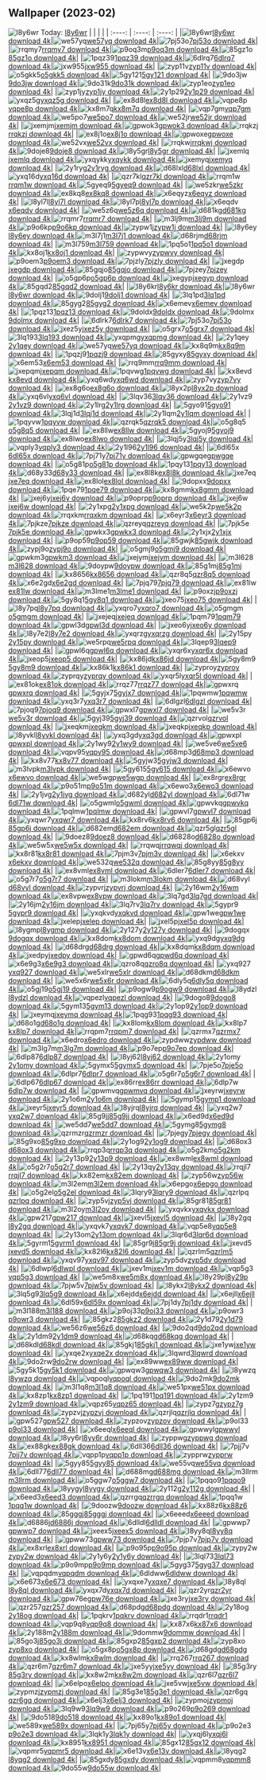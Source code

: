 ## Wallpaper (2023-02)
![l8y6wr](https://w.wallhaven.cc/full/l8/wallhaven-l8y6wr.jpg) Today: [l8y6wr](https://th.wallhaven.cc/small/l8/l8y6wr.jpg)
|      |      |      |
| :----: | :----: | :----: |
|![l8y6wr](https://th.wallhaven.cc/small/l8/l8y6wr.jpg)[l8y6wr download 4k](https://wallhaven.cc/w/l8y6wr)|![we57yq](https://th.wallhaven.cc/small/we/we57yq.jpg)[we57yq download 4k](https://wallhaven.cc/w/we57yq)|![7pj53o](https://th.wallhaven.cc/small/7p/7pj53o.jpg)[7pj53o download 4k](https://wallhaven.cc/w/7pj53o)|
|![rrqmy7](https://th.wallhaven.cc/small/rr/rrqmy7.jpg)[rrqmy7 download 4k](https://wallhaven.cc/w/rrqmy7)|![p9oq3m](https://th.wallhaven.cc/small/p9/p9oq3m.jpg)[p9oq3m download 4k](https://wallhaven.cc/w/p9oq3m)|![85gz1o](https://th.wallhaven.cc/small/85/85gz1o.jpg)[85gz1o download 4k](https://wallhaven.cc/w/85gz1o)|
|![1pqz39](https://th.wallhaven.cc/small/1p/1pqz39.jpg)[1pqz39 download 4k](https://wallhaven.cc/w/1pqz39)|![6dlrq7](https://th.wallhaven.cc/small/6d/6dlrq7.jpg)[6dlrq7 download 4k](https://wallhaven.cc/w/6dlrq7)|![jxw955](https://th.wallhaven.cc/small/jx/jxw955.jpg)[jxw955 download 4k](https://wallhaven.cc/w/jxw955)|
|![zyp11v](https://th.wallhaven.cc/small/zy/zyp11v.jpg)[zyp11v download 4k](https://wallhaven.cc/w/zyp11v)|![o5gkk5](https://th.wallhaven.cc/small/o5/o5gkk5.jpg)[o5gkk5 download 4k](https://wallhaven.cc/w/o5gkk5)|![5gy121](https://th.wallhaven.cc/small/5g/5gy121.jpg)[5gy121 download 4k](https://wallhaven.cc/w/5gy121)|
|![9do3jw](https://th.wallhaven.cc/small/9d/9do3jw.jpg)[9do3jw download 4k](https://wallhaven.cc/w/9do3jw)|![9do31k](https://th.wallhaven.cc/small/9d/9do31k.jpg)[9do31k download 4k](https://wallhaven.cc/w/9do31k)|![zyp1eo](https://th.wallhaven.cc/small/zy/zyp1eo.jpg)[zyp1eo download 4k](https://wallhaven.cc/w/zyp1eo)|
|![zyp1jy](https://th.wallhaven.cc/small/zy/zyp1jy.jpg)[zyp1jy download 4k](https://wallhaven.cc/w/zyp1jy)|![2y1p29](https://th.wallhaven.cc/small/2y/2y1p29.jpg)[2y1p29 download 4k](https://wallhaven.cc/w/2y1p29)|![yxqz5g](https://th.wallhaven.cc/small/yx/yxqz5g.jpg)[yxqz5g download 4k](https://wallhaven.cc/w/yxqz5g)|
|![ex8d8l](https://th.wallhaven.cc/small/ex/ex8d8l.jpg)[ex8d8l download 4k](https://wallhaven.cc/w/ex8d8l)|![vqpe8p](https://th.wallhaven.cc/small/vq/vqpe8p.jpg)[vqpe8p download 4k](https://wallhaven.cc/w/vqpe8p)|![kx8m7q](https://th.wallhaven.cc/small/kx/kx8m7q.jpg)[kx8m7q download 4k](https://wallhaven.cc/w/kx8m7q)|
|![vqp7gm](https://th.wallhaven.cc/small/vq/vqp7gm.jpg)[vqp7gm download 4k](https://wallhaven.cc/w/vqp7gm)|![we5po7](https://th.wallhaven.cc/small/we/we5po7.jpg)[we5po7 download 4k](https://wallhaven.cc/w/we5po7)|![we52jr](https://th.wallhaven.cc/small/we/we52jr.jpg)[we52jr download 4k](https://wallhaven.cc/w/we52jr)|
|![jxemjm](https://th.wallhaven.cc/small/jx/jxemjm.jpg)[jxemjm download 4k](https://wallhaven.cc/w/jxemjm)|![gpwok3](https://th.wallhaven.cc/small/gp/gpwok3.jpg)[gpwok3 download 4k](https://wallhaven.cc/w/gpwok3)|![rrqkzj](https://th.wallhaven.cc/small/rr/rrqkzj.jpg)[rrqkzj download 4k](https://wallhaven.cc/w/rrqkzj)|
|![ex8j1o](https://th.wallhaven.cc/small/ex/ex8j1o.jpg)[ex8j1o download 4k](https://wallhaven.cc/w/ex8j1o)|![gpwoxe](https://th.wallhaven.cc/small/gp/gpwoxe.jpg)[gpwoxe download 4k](https://wallhaven.cc/w/gpwoxe)|![we52vx](https://th.wallhaven.cc/small/we/we52vx.jpg)[we52vx download 4k](https://wallhaven.cc/w/we52vx)|
|![rrqkwj](https://th.wallhaven.cc/small/rr/rrqkwj.jpg)[rrqkwj download 4k](https://wallhaven.cc/w/rrqkwj)|![9doje8](https://th.wallhaven.cc/small/9d/9doje8.jpg)[9doje8 download 4k](https://wallhaven.cc/w/9doje8)|![l8y5gr](https://th.wallhaven.cc/small/l8/l8y5gr.jpg)[l8y5gr download 4k](https://wallhaven.cc/w/l8y5gr)|
|![jxemlq](https://th.wallhaven.cc/small/jx/jxemlq.jpg)[jxemlq download 4k](https://wallhaven.cc/w/jxemlq)|![yxqykk](https://th.wallhaven.cc/small/yx/yxqykk.jpg)[yxqykk download 4k](https://wallhaven.cc/w/yxqykk)|![jxemyq](https://th.wallhaven.cc/small/jx/jxemyq.jpg)[jxemyq download 4k](https://wallhaven.cc/w/jxemyq)|
|![2y1ryg](https://th.wallhaven.cc/small/2y/2y1ryg.jpg)[2y1ryg download 4k](https://wallhaven.cc/w/2y1ryg)|![d68lxl](https://th.wallhaven.cc/small/d6/d68lxl.jpg)[d68lxl download 4k](https://wallhaven.cc/w/d68lxl)|![yxq16d](https://th.wallhaven.cc/small/yx/yxq16d.jpg)[yxq16d download 4k](https://wallhaven.cc/w/yxq16d)|
|![qzr7kl](https://th.wallhaven.cc/small/qz/qzr7kl.jpg)[qzr7kl download 4k](https://wallhaven.cc/w/qzr7kl)|![rrqm1w](https://th.wallhaven.cc/small/rr/rrqm1w.jpg)[rrqm1w download 4k](https://wallhaven.cc/w/rrqm1w)|![5gyeq9](https://th.wallhaven.cc/small/5g/5gyeq9.jpg)[5gyeq9 download 4k](https://wallhaven.cc/w/5gyeq9)|
|![we5zkr](https://th.wallhaven.cc/small/we/we5zkr.jpg)[we5zkr download 4k](https://wallhaven.cc/w/we5zkr)|![ex8kq8](https://th.wallhaven.cc/small/ex/ex8kq8.jpg)[ex8kq8 download 4k](https://wallhaven.cc/w/ex8kq8)|![x6eqyz](https://th.wallhaven.cc/small/x6/x6eqyz.jpg)[x6eqyz download 4k](https://wallhaven.cc/w/x6eqyz)|
|![l8yl7l](https://th.wallhaven.cc/small/l8/l8yl7l.jpg)[l8yl7l download 4k](https://wallhaven.cc/w/l8yl7l)|![l8yl7p](https://th.wallhaven.cc/small/l8/l8yl7p.jpg)[l8yl7p download 4k](https://wallhaven.cc/w/l8yl7p)|![x6eqdv](https://th.wallhaven.cc/small/x6/x6eqdv.jpg)[x6eqdv download 4k](https://wallhaven.cc/w/x6eqdv)|
|![we5z6q](https://th.wallhaven.cc/small/we/we5z6q.jpg)[we5z6q download 4k](https://wallhaven.cc/w/we5z6q)|![d681kg](https://th.wallhaven.cc/small/d6/d681kg.jpg)[d681kg download 4k](https://wallhaven.cc/w/d681kg)|![rrqmr7](https://th.wallhaven.cc/small/rr/rrqmr7.jpg)[rrqmr7 download 4k](https://wallhaven.cc/w/rrqmr7)|
|![m3lj9m](https://th.wallhaven.cc/small/m3/m3lj9m.jpg)[m3lj9m download 4k](https://wallhaven.cc/w/m3lj9m)|![p9o6kp](https://th.wallhaven.cc/small/p9/p9o6kp.jpg)[p9o6kp download 4k](https://wallhaven.cc/w/p9o6kp)|![zypw1j](https://th.wallhaven.cc/small/zy/zypw1j.jpg)[zypw1j download 4k](https://wallhaven.cc/w/zypw1j)|
|![l8y6ey](https://th.wallhaven.cc/small/l8/l8y6ey.jpg)[l8y6ey download 4k](https://wallhaven.cc/w/l8y6ey)|![m3l7j1](https://th.wallhaven.cc/small/m3/m3l7j1.jpg)[m3l7j1 download 4k](https://wallhaven.cc/w/m3l7j1)|![d68rjm](https://th.wallhaven.cc/small/d6/d68rjm.jpg)[d68rjm download 4k](https://wallhaven.cc/w/d68rjm)|
|![m3l759](https://th.wallhaven.cc/small/m3/m3l759.jpg)[m3l759 download 4k](https://wallhaven.cc/w/m3l759)|![1pq5o1](https://th.wallhaven.cc/small/1p/1pq5o1.jpg)[1pq5o1 download 4k](https://wallhaven.cc/w/1pq5o1)|![kx8oj1](https://th.wallhaven.cc/small/kx/kx8oj1.jpg)[kx8oj1 download 4k](https://wallhaven.cc/w/kx8oj1)|
|![zypwvy](https://th.wallhaven.cc/small/zy/zypwvy.jpg)[zypwvy download 4k](https://wallhaven.cc/w/zypwvy)|![p9oem3](https://th.wallhaven.cc/small/p9/p9oem3.jpg)[p9oem3 download 4k](https://wallhaven.cc/w/p9oem3)|![7pjzly](https://th.wallhaven.cc/small/7p/7pjzly.jpg)[7pjzly download 4k](https://wallhaven.cc/w/7pjzly)|
|![jxegdp](https://th.wallhaven.cc/small/jx/jxegdp.jpg)[jxegdp download 4k](https://wallhaven.cc/w/jxegdp)|![85gqjo](https://th.wallhaven.cc/small/85/85gqjo.jpg)[85gqjo download 4k](https://wallhaven.cc/w/85gqjo)|![7pjzey](https://th.wallhaven.cc/small/7p/7pjzey.jpg)[7pjzey download 4k](https://wallhaven.cc/w/7pjzey)|
|![o5gp6p](https://th.wallhaven.cc/small/o5/o5gp6p.jpg)[o5gp6p download 4k](https://wallhaven.cc/w/o5gp6p)|![jxegyp](https://th.wallhaven.cc/small/jx/jxegyp.jpg)[jxegyp download 4k](https://wallhaven.cc/w/jxegyp)|![85gqd2](https://th.wallhaven.cc/small/85/85gqd2.jpg)[85gqd2 download 4k](https://wallhaven.cc/w/85gqd2)|
|![l8y6kr](https://th.wallhaven.cc/small/l8/l8y6kr.jpg)[l8y6kr download 4k](https://wallhaven.cc/w/l8y6kr)|![l8y6wr](https://th.wallhaven.cc/small/l8/l8y6wr.jpg)[l8y6wr download 4k](https://wallhaven.cc/w/l8y6wr)|![9dolj1](https://th.wallhaven.cc/small/9d/9dolj1.jpg)[9dolj1 download 4k](https://wallhaven.cc/w/9dolj1)|
|![3lq1pd](https://th.wallhaven.cc/small/3l/3lq1pd.jpg)[3lq1pd download 4k](https://wallhaven.cc/w/3lq1pd)|![85gyg2](https://th.wallhaven.cc/small/85/85gyg2.jpg)[85gyg2 download 4k](https://wallhaven.cc/w/85gyg2)|![x6emev](https://th.wallhaven.cc/small/x6/x6emev.jpg)[x6emev download 4k](https://wallhaven.cc/w/x6emev)|
|![1pqz13](https://th.wallhaven.cc/small/1p/1pqz13.jpg)[1pqz13 download 4k](https://wallhaven.cc/w/1pqz13)|![9doldx](https://th.wallhaven.cc/small/9d/9doldx.jpg)[9doldx download 4k](https://wallhaven.cc/w/9doldx)|![9dolmx](https://th.wallhaven.cc/small/9d/9dolmx.jpg)[9dolmx download 4k](https://wallhaven.cc/w/9dolmx)|
|![6dlrk7](https://th.wallhaven.cc/small/6d/6dlrk7.jpg)[6dlrk7 download 4k](https://wallhaven.cc/w/6dlrk7)|![7pj53o](https://th.wallhaven.cc/small/7p/7pj53o.jpg)[7pj53o download 4k](https://wallhaven.cc/w/7pj53o)|![jxez5y](https://th.wallhaven.cc/small/jx/jxez5y.jpg)[jxez5y download 4k](https://wallhaven.cc/w/jxez5y)|
|![o5grx7](https://th.wallhaven.cc/small/o5/o5grx7.jpg)[o5grx7 download 4k](https://wallhaven.cc/w/o5grx7)|![3lq193](https://th.wallhaven.cc/small/3l/3lq193.jpg)[3lq193 download 4k](https://wallhaven.cc/w/3lq193)|![yxqpmg](https://th.wallhaven.cc/small/yx/yxqpmg.jpg)[yxqpmg download 4k](https://wallhaven.cc/w/yxqpmg)|
|![2y1qey](https://th.wallhaven.cc/small/2y/2y1qey.jpg)[2y1qey download 4k](https://wallhaven.cc/w/2y1qey)|![we57yq](https://th.wallhaven.cc/small/we/we57yq.jpg)[we57yq download 4k](https://wallhaven.cc/w/we57yq)|![kx8q9m](https://th.wallhaven.cc/small/kx/kx8q9m.jpg)[kx8q9m download 4k](https://wallhaven.cc/w/kx8q9m)|
|![1pqzj9](https://th.wallhaven.cc/small/1p/1pqzj9.jpg)[1pqzj9 download 4k](https://wallhaven.cc/w/1pqzj9)|![85gyxy](https://th.wallhaven.cc/small/85/85gyxy.jpg)[85gyxy download 4k](https://wallhaven.cc/w/85gyxy)|![x6em53](https://th.wallhaven.cc/small/x6/x6em53.jpg)[x6em53 download 4k](https://wallhaven.cc/w/x6em53)|
|![rrq9mm](https://th.wallhaven.cc/small/rr/rrq9mm.jpg)[rrq9mm download 4k](https://wallhaven.cc/w/rrq9mm)|![jxepqm](https://th.wallhaven.cc/small/jx/jxepqm.jpg)[jxepqm download 4k](https://wallhaven.cc/w/jxepqm)|![1pqvwg](https://th.wallhaven.cc/small/1p/1pqvwg.jpg)[1pqvwg download 4k](https://wallhaven.cc/w/1pqvwg)|
|![kx8evd](https://th.wallhaven.cc/small/kx/kx8evd.jpg)[kx8evd download 4k](https://wallhaven.cc/w/kx8evd)|![yxq6wd](https://th.wallhaven.cc/small/yx/yxq6wd.jpg)[yxq6wd download 4k](https://wallhaven.cc/w/yxq6wd)|![zyp7vy](https://th.wallhaven.cc/small/zy/zyp7vy.jpg)[zyp7vy download 4k](https://wallhaven.cc/w/zyp7vy)|
|![ex8g6o](https://th.wallhaven.cc/small/ex/ex8g6o.jpg)[ex8g6o download 4k](https://wallhaven.cc/w/ex8g6o)|![l8yx2p](https://th.wallhaven.cc/small/l8/l8yx2p.jpg)[l8yx2p download 4k](https://wallhaven.cc/w/l8yx2p)|![yxq6vl](https://th.wallhaven.cc/small/yx/yxq6vl.jpg)[yxq6vl download 4k](https://wallhaven.cc/w/yxq6vl)|
|![3lqv36](https://th.wallhaven.cc/small/3l/3lqv36.jpg)[3lqv36 download 4k](https://wallhaven.cc/w/3lqv36)|![2y1vz9](https://th.wallhaven.cc/small/2y/2y1vz9.jpg)[2y1vz9 download 4k](https://wallhaven.cc/w/2y1vz9)|![2y1lrg](https://th.wallhaven.cc/small/2y/2y1lrg.jpg)[2y1lrg download 4k](https://wallhaven.cc/w/2y1lrg)|
|![5gyo91](https://th.wallhaven.cc/small/5g/5gyo91.jpg)[5gyo91 download 4k](https://wallhaven.cc/w/5gyo91)|![3lqj1d](https://th.wallhaven.cc/small/3l/3lqj1d.jpg)[3lqj1d download 4k](https://wallhaven.cc/w/3lqj1d)|![2y1lqm](https://th.wallhaven.cc/small/2y/2y1lqm.jpg)[2y1lqm download 4k](https://wallhaven.cc/w/2y1lqm)|
|![1pqyvw](https://th.wallhaven.cc/small/1p/1pqyvw.jpg)[1pqyvw download 4k](https://wallhaven.cc/w/1pqyvw)|![qzrqk5](https://th.wallhaven.cc/small/qz/qzrqk5.jpg)[qzrqk5 download 4k](https://wallhaven.cc/w/qzrqk5)|![o5g8q5](https://th.wallhaven.cc/small/o5/o5g8q5.jpg)[o5g8q5 download 4k](https://wallhaven.cc/w/o5g8q5)|
|![ex8llw](https://th.wallhaven.cc/small/ex/ex8llw.jpg)[ex8llw download 4k](https://wallhaven.cc/w/ex8llw)|![5gyoj9](https://th.wallhaven.cc/small/5g/5gyoj9.jpg)[5gyoj9 download 4k](https://wallhaven.cc/w/5gyoj9)|![ex8lwo](https://th.wallhaven.cc/small/ex/ex8lwo.jpg)[ex8lwo download 4k](https://wallhaven.cc/w/ex8lwo)|
|![3lqj5y](https://th.wallhaven.cc/small/3l/3lqj5y.jpg)[3lqj5y download 4k](https://wallhaven.cc/w/3lqj5y)|![vqply3](https://th.wallhaven.cc/small/vq/vqply3.jpg)[vqply3 download 4k](https://wallhaven.cc/w/vqply3)|![2y1l96](https://th.wallhaven.cc/small/2y/2y1l96.jpg)[2y1l96 download 4k](https://wallhaven.cc/w/2y1l96)|
|![6dl65x](https://th.wallhaven.cc/small/6d/6dl65x.jpg)[6dl65x download 4k](https://wallhaven.cc/w/6dl65x)|![7pj71y](https://th.wallhaven.cc/small/7p/7pj71y.jpg)[7pj71y download 4k](https://wallhaven.cc/w/7pj71y)|![gpwgqe](https://th.wallhaven.cc/small/gp/gpwgqe.jpg)[gpwgqe download 4k](https://wallhaven.cc/w/gpwgqe)|
|![o5g81p](https://th.wallhaven.cc/small/o5/o5g81p.jpg)[o5g81p download 4k](https://wallhaven.cc/w/o5g81p)|![1pqy13](https://th.wallhaven.cc/small/1p/1pqy13.jpg)[1pqy13 download 4k](https://wallhaven.cc/w/1pqy13)|![d68y33](https://th.wallhaven.cc/small/d6/d68y33.jpg)[d68y33 download 4k](https://wallhaven.cc/w/d68y33)|
|![ex8l8k](https://th.wallhaven.cc/small/ex/ex8l8k.jpg)[ex8l8k download 4k](https://wallhaven.cc/w/ex8l8k)|![jxe7eq](https://th.wallhaven.cc/small/jx/jxe7eq.jpg)[jxe7eq download 4k](https://wallhaven.cc/w/jxe7eq)|![ex8lol](https://th.wallhaven.cc/small/ex/ex8lol.jpg)[ex8lol download 4k](https://wallhaven.cc/w/ex8lol)|
|![9dopxx](https://th.wallhaven.cc/small/9d/9dopxx.jpg)[9dopxx download 4k](https://wallhaven.cc/w/9dopxx)|![1pqe79](https://th.wallhaven.cc/small/1p/1pqe79.jpg)[1pqe79 download 4k](https://wallhaven.cc/w/1pqe79)|![kx8gmm](https://th.wallhaven.cc/small/kx/kx8gmm.jpg)[kx8gmm download 4k](https://wallhaven.cc/w/kx8gmm)|
|![jxej6y](https://th.wallhaven.cc/small/jx/jxej6y.jpg)[jxej6y download 4k](https://wallhaven.cc/w/jxej6y)|![p9oprp](https://th.wallhaven.cc/small/p9/p9oprp.jpg)[p9oprp download 4k](https://wallhaven.cc/w/p9oprp)|![jxej6w](https://th.wallhaven.cc/small/jx/jxej6w.jpg)[jxej6w download 4k](https://wallhaven.cc/w/jxej6w)|
|![2y1xpg](https://th.wallhaven.cc/small/2y/2y1xpg.jpg)[2y1xpg download 4k](https://wallhaven.cc/w/2y1xpg)|![we5k2p](https://th.wallhaven.cc/small/we/we5k2p.jpg)[we5k2p download 4k](https://wallhaven.cc/w/we5k2p)|![rrqxkm](https://th.wallhaven.cc/small/rr/rrqxkm.jpg)[rrqxkm download 4k](https://wallhaven.cc/w/rrqxkm)|
|![x6eyr3](https://th.wallhaven.cc/small/x6/x6eyr3.jpg)[x6eyr3 download 4k](https://wallhaven.cc/w/x6eyr3)|![7pjkze](https://th.wallhaven.cc/small/7p/7pjkze.jpg)[7pjkze download 4k](https://wallhaven.cc/w/7pjkze)|![qzreyq](https://th.wallhaven.cc/small/qz/qzreyq.jpg)[qzreyq download 4k](https://wallhaven.cc/w/qzreyq)|
|![7pjk5e](https://th.wallhaven.cc/small/7p/7pjk5e.jpg)[7pjk5e download 4k](https://wallhaven.cc/w/7pjk5e)|![gpwkx3](https://th.wallhaven.cc/small/gp/gpwkx3.jpg)[gpwkx3 download 4k](https://wallhaven.cc/w/gpwkx3)|![2y1xjx](https://th.wallhaven.cc/small/2y/2y1xjx.jpg)[2y1xjx download 4k](https://wallhaven.cc/w/2y1xjx)|
|![p9op59](https://th.wallhaven.cc/small/p9/p9op59.jpg)[p9op59 download 4k](https://wallhaven.cc/w/p9op59)|![85gwjk](https://th.wallhaven.cc/small/85/85gwjk.jpg)[85gwjk download 4k](https://wallhaven.cc/w/85gwjk)|![zypj9o](https://th.wallhaven.cc/small/zy/zypj9o.jpg)[zypj9o download 4k](https://wallhaven.cc/w/zypj9o)|
|![o5gmj9](https://th.wallhaven.cc/small/o5/o5gmj9.jpg)[o5gmj9 download 4k](https://wallhaven.cc/w/o5gmj9)|![gpwkm3](https://th.wallhaven.cc/small/gp/gpwkm3.jpg)[gpwkm3 download 4k](https://wallhaven.cc/w/gpwkm3)|![jxejym](https://th.wallhaven.cc/small/jx/jxejym.jpg)[jxejym download 4k](https://wallhaven.cc/w/jxejym)|
|![m3l628](https://th.wallhaven.cc/small/m3/m3l628.jpg)[m3l628 download 4k](https://wallhaven.cc/w/m3l628)|![9doypw](https://th.wallhaven.cc/small/9d/9doypw.jpg)[9doypw download 4k](https://wallhaven.cc/w/9doypw)|![85g1mj](https://th.wallhaven.cc/small/85/85g1mj.jpg)[85g1mj download 4k](https://wallhaven.cc/w/85g1mj)|
|![kx8656](https://th.wallhaven.cc/small/kx/kx8656.jpg)[kx8656 download 4k](https://wallhaven.cc/w/kx8656)|![qzr8q5](https://th.wallhaven.cc/small/qz/qzr8q5.jpg)[qzr8q5 download 4k](https://wallhaven.cc/w/qzr8q5)|![x6e2gd](https://th.wallhaven.cc/small/x6/x6e2gd.jpg)[x6e2gd download 4k](https://wallhaven.cc/w/x6e2gd)|
|![7pjq79](https://th.wallhaven.cc/small/7p/7pjq79.jpg)[7pjq79 download 4k](https://wallhaven.cc/w/7pjq79)|![ex81lw](https://th.wallhaven.cc/small/ex/ex81lw.jpg)[ex81lw download 4k](https://wallhaven.cc/w/ex81lw)|![m3lme1](https://th.wallhaven.cc/small/m3/m3lme1.jpg)[m3lme1 download 4k](https://wallhaven.cc/w/m3lme1)|
|![p9oxzj](https://th.wallhaven.cc/small/p9/p9oxzj.jpg)[p9oxzj download 4k](https://wallhaven.cc/w/p9oxzj)|![5gy8q1](https://th.wallhaven.cc/small/5g/5gy8q1.jpg)[5gy8q1 download 4k](https://wallhaven.cc/w/5gy8q1)|![jxeo75](https://th.wallhaven.cc/small/jx/jxeo75.jpg)[jxeo75 download 4k](https://wallhaven.cc/w/jxeo75)|
|![l8y7pq](https://th.wallhaven.cc/small/l8/l8y7pq.jpg)[l8y7pq download 4k](https://wallhaven.cc/w/l8y7pq)|![yxqro7](https://th.wallhaven.cc/small/yx/yxqro7.jpg)[yxqro7 download 4k](https://wallhaven.cc/w/yxqro7)|![o5gmgm](https://th.wallhaven.cc/small/o5/o5gmgm.jpg)[o5gmgm download 4k](https://wallhaven.cc/w/o5gmgm)|
|![jxejeq](https://th.wallhaven.cc/small/jx/jxejeq.jpg)[jxejeq download 4k](https://wallhaven.cc/w/jxejeq)|![1pqm79](https://th.wallhaven.cc/small/1p/1pqm79.jpg)[1pqm79 download 4k](https://wallhaven.cc/w/1pqm79)|![gpwl3d](https://th.wallhaven.cc/small/gp/gpwl3d.jpg)[gpwl3d download 4k](https://wallhaven.cc/w/gpwl3d)|
|![jxeo6y](https://th.wallhaven.cc/small/jx/jxeo6y.jpg)[jxeo6y download 4k](https://wallhaven.cc/w/jxeo6y)|![l8y7e2](https://th.wallhaven.cc/small/l8/l8y7e2.jpg)[l8y7e2 download 4k](https://wallhaven.cc/w/l8y7e2)|![yxqrzg](https://th.wallhaven.cc/small/yx/yxqrzg.jpg)[yxqrzg download 4k](https://wallhaven.cc/w/yxqrzg)|
|![2y15py](https://th.wallhaven.cc/small/2y/2y15py.jpg)[2y15py download 4k](https://wallhaven.cc/w/2y15py)|![we5rpq](https://th.wallhaven.cc/small/we/we5rpq.jpg)[we5rpq download 4k](https://wallhaven.cc/w/we5rpq)|![3lqep9](https://th.wallhaven.cc/small/3l/3lqep9.jpg)[3lqep9 download 4k](https://wallhaven.cc/w/3lqep9)|
|![gpwl6q](https://th.wallhaven.cc/small/gp/gpwl6q.jpg)[gpwl6q download 4k](https://wallhaven.cc/w/gpwl6q)|![yxqr6x](https://th.wallhaven.cc/small/yx/yxqr6x.jpg)[yxqr6x download 4k](https://wallhaven.cc/w/yxqr6x)|![jxeop5](https://th.wallhaven.cc/small/jx/jxeop5.jpg)[jxeop5 download 4k](https://wallhaven.cc/w/jxeop5)|
|![kx86jd](https://th.wallhaven.cc/small/kx/kx86jd.jpg)[kx86jd download 4k](https://wallhaven.cc/w/kx86jd)|![5gy8m9](https://th.wallhaven.cc/small/5g/5gy8m9.jpg)[5gy8m9 download 4k](https://wallhaven.cc/w/5gy8m9)|![kx86k1](https://th.wallhaven.cc/small/kx/kx86k1.jpg)[kx86k1 download 4k](https://wallhaven.cc/w/kx86k1)|
|![zyproy](https://th.wallhaven.cc/small/zy/zyproy.jpg)[zyproy download 4k](https://wallhaven.cc/w/zyproy)|![zyprqy](https://th.wallhaven.cc/small/zy/zyprqy.jpg)[zyprqy download 4k](https://wallhaven.cc/w/zyprqy)|![yxqr5l](https://th.wallhaven.cc/small/yx/yxqr5l.jpg)[yxqr5l download 4k](https://wallhaven.cc/w/yxqr5l)|
|![ex81ok](https://th.wallhaven.cc/small/ex/ex81ok.jpg)[ex81ok download 4k](https://wallhaven.cc/w/ex81ok)|![rrqz77](https://th.wallhaven.cc/small/rr/rrqz77.jpg)[rrqz77 download 4k](https://wallhaven.cc/w/rrqz77)|![gpwxrq](https://th.wallhaven.cc/small/gp/gpwxrq.jpg)[gpwxrq download 4k](https://wallhaven.cc/w/gpwxrq)|
|![5gyjx7](https://th.wallhaven.cc/small/5g/5gyjx7.jpg)[5gyjx7 download 4k](https://wallhaven.cc/w/5gyjx7)|![1pqwmw](https://th.wallhaven.cc/small/1p/1pqwmw.jpg)[1pqwmw download 4k](https://wallhaven.cc/w/1pqwmw)|![yxq3r7](https://th.wallhaven.cc/small/yx/yxq3r7.jpg)[yxq3r7 download 4k](https://wallhaven.cc/w/yxq3r7)|
|![6dlgzl](https://th.wallhaven.cc/small/6d/6dlgzl.jpg)[6dlgzl download 4k](https://wallhaven.cc/w/6dlgzl)|![7pjoq9](https://th.wallhaven.cc/small/7p/7pjoq9.jpg)[7pjoq9 download 4k](https://wallhaven.cc/w/7pjoq9)|![gpwxl7](https://th.wallhaven.cc/small/gp/gpwxl7.jpg)[gpwxl7 download 4k](https://wallhaven.cc/w/gpwxl7)|
|![we5v3r](https://th.wallhaven.cc/small/we/we5v3r.jpg)[we5v3r download 4k](https://wallhaven.cc/w/we5v3r)|![5gyj39](https://th.wallhaven.cc/small/5g/5gyj39.jpg)[5gyj39 download 4k](https://wallhaven.cc/w/5gyj39)|![qzrvol](https://th.wallhaven.cc/small/qz/qzrvol.jpg)[qzrvol download 4k](https://wallhaven.cc/w/qzrvol)|
|![jxeqkm](https://th.wallhaven.cc/small/jx/jxeqkm.jpg)[jxeqkm download 4k](https://wallhaven.cc/w/jxeqkm)|![jxeqkp](https://th.wallhaven.cc/small/jx/jxeqkp.jpg)[jxeqkp download 4k](https://wallhaven.cc/w/jxeqkp)|![l8yvkl](https://th.wallhaven.cc/small/l8/l8yvkl.jpg)[l8yvkl download 4k](https://wallhaven.cc/w/l8yvkl)|
|![yxq3gd](https://th.wallhaven.cc/small/yx/yxq3gd.jpg)[yxq3gd download 4k](https://wallhaven.cc/w/yxq3gd)|![gpwxpl](https://th.wallhaven.cc/small/gp/gpwxpl.jpg)[gpwxpl download 4k](https://wallhaven.cc/w/gpwxpl)|![2y1wy9](https://th.wallhaven.cc/small/2y/2y1wy9.jpg)[2y1wy9 download 4k](https://wallhaven.cc/w/2y1wy9)|
|![we5ve6](https://th.wallhaven.cc/small/we/we5ve6.jpg)[we5ve6 download 4k](https://wallhaven.cc/w/we5ve6)|![vqpv95](https://th.wallhaven.cc/small/vq/vqpv95.jpg)[vqpv95 download 4k](https://wallhaven.cc/w/vqpv95)|![d68mp3](https://th.wallhaven.cc/small/d6/d68mp3.jpg)[d68mp3 download 4k](https://wallhaven.cc/w/d68mp3)|
|![kx8v77](https://th.wallhaven.cc/small/kx/kx8v77.jpg)[kx8v77 download 4k](https://wallhaven.cc/w/kx8v77)|![5gyjw3](https://th.wallhaven.cc/small/5g/5gyjw3.jpg)[5gyjw3 download 4k](https://wallhaven.cc/w/5gyjw3)|![m3lvpk](https://th.wallhaven.cc/small/m3/m3lvpk.jpg)[m3lvpk download 4k](https://wallhaven.cc/w/m3lvpk)|
|![5gy615](https://th.wallhaven.cc/small/5g/5gy615.jpg)[5gy615 download 4k](https://wallhaven.cc/w/5gy615)|![x6ewvo](https://th.wallhaven.cc/small/x6/x6ewvo.jpg)[x6ewvo download 4k](https://wallhaven.cc/w/x6ewvo)|![we5wgp](https://th.wallhaven.cc/small/we/we5wgp.jpg)[we5wgp download 4k](https://wallhaven.cc/w/we5wgp)|
|![ex8rgr](https://th.wallhaven.cc/small/ex/ex8rgr.jpg)[ex8rgr download 4k](https://wallhaven.cc/w/ex8rgr)|![p9o51m](https://th.wallhaven.cc/small/p9/p9o51m.jpg)[p9o51m download 4k](https://wallhaven.cc/w/p9o51m)|![x6ewo3](https://th.wallhaven.cc/small/x6/x6ewo3.jpg)[x6ewo3 download 4k](https://wallhaven.cc/w/x6ewo3)|
|![2y1jvg](https://th.wallhaven.cc/small/2y/2y1jvg.jpg)[2y1jvg download 4k](https://wallhaven.cc/w/2y1jvg)|![d682yl](https://th.wallhaven.cc/small/d6/d682yl.jpg)[d682yl download 4k](https://wallhaven.cc/w/d682yl)|![6dl71w](https://th.wallhaven.cc/small/6d/6dl71w.jpg)[6dl71w download 4k](https://wallhaven.cc/w/6dl71w)|
|![o5gwml](https://th.wallhaven.cc/small/o5/o5gwml.jpg)[o5gwml download 4k](https://wallhaven.cc/w/o5gwml)|![gpwvkq](https://th.wallhaven.cc/small/gp/gpwvkq.jpg)[gpwvkq download 4k](https://wallhaven.cc/w/gpwvkq)|![1pqlmw](https://th.wallhaven.cc/small/1p/1pqlmw.jpg)[1pqlmw download 4k](https://wallhaven.cc/w/1pqlmw)|
|![gpwvl7](https://th.wallhaven.cc/small/gp/gpwvl7.jpg)[gpwvl7 download 4k](https://wallhaven.cc/w/gpwvl7)|![yxqwr7](https://th.wallhaven.cc/small/yx/yxqwr7.jpg)[yxqwr7 download 4k](https://wallhaven.cc/w/yxqwr7)|![kx8rv6](https://th.wallhaven.cc/small/kx/kx8rv6.jpg)[kx8rv6 download 4k](https://wallhaven.cc/w/kx8rv6)|
|![85gp6j](https://th.wallhaven.cc/small/85/85gp6j.jpg)[85gp6j download 4k](https://wallhaven.cc/w/85gp6j)|![d682em](https://th.wallhaven.cc/small/d6/d682em.jpg)[d682em download 4k](https://wallhaven.cc/w/d682em)|![qzr5gl](https://th.wallhaven.cc/small/qz/qzr5gl.jpg)[qzr5gl download 4k](https://wallhaven.cc/w/qzr5gl)|
|![9doez8](https://th.wallhaven.cc/small/9d/9doez8.jpg)[9doez8 download 4k](https://wallhaven.cc/w/9doez8)|![d6828o](https://th.wallhaven.cc/small/d6/d6828o.jpg)[d6828o download 4k](https://wallhaven.cc/w/d6828o)|![we5w5x](https://th.wallhaven.cc/small/we/we5w5x.jpg)[we5w5x download 4k](https://wallhaven.cc/w/we5w5x)|
|![rrqwqj](https://th.wallhaven.cc/small/rr/rrqwqj.jpg)[rrqwqj download 4k](https://wallhaven.cc/w/rrqwqj)|![kx8r81](https://th.wallhaven.cc/small/kx/kx8r81.jpg)[kx8r81 download 4k](https://wallhaven.cc/w/kx8r81)|![7pjm3v](https://th.wallhaven.cc/small/7p/7pjm3v.jpg)[7pjm3v download 4k](https://wallhaven.cc/w/7pjm3v)|
|![x6ekxv](https://th.wallhaven.cc/small/x6/x6ekxv.jpg)[x6ekxv download 4k](https://wallhaven.cc/w/x6ekxv)|![we532q](https://th.wallhaven.cc/small/we/we532q.jpg)[we532q download 4k](https://wallhaven.cc/w/we532q)|![85g8yy](https://th.wallhaven.cc/small/85/85g8yy.jpg)[85g8yy download 4k](https://wallhaven.cc/w/85g8yy)|
|![ex8vml](https://th.wallhaven.cc/small/ex/ex8vml.jpg)[ex8vml download 4k](https://wallhaven.cc/w/ex8vml)|![6dler7](https://th.wallhaven.cc/small/6d/6dler7.jpg)[6dler7 download 4k](https://wallhaven.cc/w/6dler7)|![o5g7r7](https://th.wallhaven.cc/small/o5/o5g7r7.jpg)[o5g7r7 download 4k](https://wallhaven.cc/w/o5g7r7)|
|![m3lokm](https://th.wallhaven.cc/small/m3/m3lokm.jpg)[m3lokm download 4k](https://wallhaven.cc/w/m3lokm)|![d68vyl](https://th.wallhaven.cc/small/d6/d68vyl.jpg)[d68vyl download 4k](https://wallhaven.cc/w/d68vyl)|![zypvrj](https://th.wallhaven.cc/small/zy/zypvrj.jpg)[zypvrj download 4k](https://wallhaven.cc/w/zypvrj)|
|![2y16wm](https://th.wallhaven.cc/small/2y/2y16wm.jpg)[2y16wm download 4k](https://wallhaven.cc/w/2y16wm)|![ex8vpw](https://th.wallhaven.cc/small/ex/ex8vpw.jpg)[ex8vpw download 4k](https://wallhaven.cc/w/ex8vpw)|![3lq7gd](https://th.wallhaven.cc/small/3l/3lq7gd.jpg)[3lq7gd download 4k](https://wallhaven.cc/w/3lq7gd)|
|![2y16jm](https://th.wallhaven.cc/small/2y/2y16jm.jpg)[2y16jm download 4k](https://wallhaven.cc/w/2y16jm)|![3lq7rv](https://th.wallhaven.cc/small/3l/3lq7rv.jpg)[3lq7rv download 4k](https://wallhaven.cc/w/3lq7rv)|![5gypr9](https://th.wallhaven.cc/small/5g/5gypr9.jpg)[5gypr9 download 4k](https://wallhaven.cc/w/5gypr9)|
|![yxqkvd](https://th.wallhaven.cc/small/yx/yxqkvd.jpg)[yxqkvd download 4k](https://wallhaven.cc/w/yxqkvd)|![gpw1we](https://th.wallhaven.cc/small/gp/gpw1we.jpg)[gpw1we download 4k](https://wallhaven.cc/w/gpw1we)|![jxelep](https://th.wallhaven.cc/small/jx/jxelep.jpg)[jxelep download 4k](https://wallhaven.cc/w/jxelep)|
|![jxel5p](https://th.wallhaven.cc/small/jx/jxel5p.jpg)[jxel5p download 4k](https://wallhaven.cc/w/jxel5p)|![l8ygmp](https://th.wallhaven.cc/small/l8/l8ygmp.jpg)[l8ygmp download 4k](https://wallhaven.cc/w/l8ygmp)|![2y127y](https://th.wallhaven.cc/small/2y/2y127y.jpg)[2y127y download 4k](https://wallhaven.cc/w/2y127y)|
|![9dogqx](https://th.wallhaven.cc/small/9d/9dogqx.jpg)[9dogqx download 4k](https://wallhaven.cc/w/9dogqx)|![kx8dom](https://th.wallhaven.cc/small/kx/kx8dom.jpg)[kx8dom download 4k](https://wallhaven.cc/w/kx8dom)|![yxq9dg](https://th.wallhaven.cc/small/yx/yxq9dg.jpg)[yxq9dg download 4k](https://wallhaven.cc/w/yxq9dg)|
|![d68drg](https://th.wallhaven.cc/small/d6/d68drg.jpg)[d68drg download 4k](https://wallhaven.cc/w/d68drg)|![kx8dqm](https://th.wallhaven.cc/small/kx/kx8dqm.jpg)[kx8dqm download 4k](https://wallhaven.cc/w/kx8dqm)|![jxedpy](https://th.wallhaven.cc/small/jx/jxedpy.jpg)[jxedpy download 4k](https://wallhaven.cc/w/jxedpy)|
|![gpwd6q](https://th.wallhaven.cc/small/gp/gpwd6q.jpg)[gpwd6q download 4k](https://wallhaven.cc/w/gpwd6q)|![x6e9g3](https://th.wallhaven.cc/small/x6/x6e9g3.jpg)[x6e9g3 download 4k](https://wallhaven.cc/w/x6e9g3)|![qzro8q](https://th.wallhaven.cc/small/qz/qzro8q.jpg)[qzro8q download 4k](https://wallhaven.cc/w/qzro8q)|
|![yxq927](https://th.wallhaven.cc/small/yx/yxq927.jpg)[yxq927 download 4k](https://wallhaven.cc/w/yxq927)|![we5xlr](https://th.wallhaven.cc/small/we/we5xlr.jpg)[we5xlr download 4k](https://wallhaven.cc/w/we5xlr)|![d68dkm](https://th.wallhaven.cc/small/d6/d68dkm.jpg)[d68dkm download 4k](https://wallhaven.cc/w/d68dkm)|
|![we5x6r](https://th.wallhaven.cc/small/we/we5x6r.jpg)[we5x6r download 4k](https://wallhaven.cc/w/we5x6r)|![6dly5q](https://th.wallhaven.cc/small/6d/6dly5q.jpg)[6dly5q download 4k](https://wallhaven.cc/w/6dly5q)|![o5gj19](https://th.wallhaven.cc/small/o5/o5gj19.jpg)[o5gj19 download 4k](https://wallhaven.cc/w/o5gj19)|
|![p9ogw9](https://th.wallhaven.cc/small/p9/p9ogw9.jpg)[p9ogw9 download 4k](https://wallhaven.cc/w/p9ogw9)|![l8ydzl](https://th.wallhaven.cc/small/l8/l8ydzl.jpg)[l8ydzl download 4k](https://wallhaven.cc/w/l8ydzl)|![vqpezl](https://th.wallhaven.cc/small/vq/vqpezl.jpg)[vqpezl download 4k](https://wallhaven.cc/w/vqpezl)|
|![9dogo8](https://th.wallhaven.cc/small/9d/9dogo8.jpg)[9dogo8 download 4k](https://wallhaven.cc/w/9dogo8)|![5gym13](https://th.wallhaven.cc/small/5g/5gym13.jpg)[5gym13 download 4k](https://wallhaven.cc/w/5gym13)|![2y1op9](https://th.wallhaven.cc/small/2y/2y1op9.jpg)[2y1op9 download 4k](https://wallhaven.cc/w/2y1op9)|
|![jxeymq](https://th.wallhaven.cc/small/jx/jxeymq.jpg)[jxeymq download 4k](https://wallhaven.cc/w/jxeymq)|![1pqg93](https://th.wallhaven.cc/small/1p/1pqg93.jpg)[1pqg93 download 4k](https://wallhaven.cc/w/1pqg93)|![d68o1g](https://th.wallhaven.cc/small/d6/d68o1g.jpg)[d68o1g download 4k](https://wallhaven.cc/w/d68o1g)|
|![kx8lom](https://th.wallhaven.cc/small/kx/kx8lom.jpg)[kx8lom download 4k](https://wallhaven.cc/w/kx8lom)|![kx8lp7](https://th.wallhaven.cc/small/kx/kx8lp7.jpg)[kx8lp7 download 4k](https://wallhaven.cc/w/kx8lp7)|![rrqpm7](https://th.wallhaven.cc/small/rr/rrqpm7.jpg)[rrqpm7 download 4k](https://wallhaven.cc/w/rrqpm7)|
|![qzrmx7](https://th.wallhaven.cc/small/qz/qzrmx7.jpg)[qzrmx7 download 4k](https://wallhaven.cc/w/qzrmx7)|![x6edro](https://th.wallhaven.cc/small/x6/x6edro.jpg)[x6edro download 4k](https://wallhaven.cc/w/x6edro)|![zypdww](https://th.wallhaven.cc/small/zy/zypdww.jpg)[zypdww download 4k](https://wallhaven.cc/w/zypdww)|
|![m3lg7m](https://th.wallhaven.cc/small/m3/m3lg7m.jpg)[m3lg7m download 4k](https://wallhaven.cc/w/m3lg7m)|![p9o7ep](https://th.wallhaven.cc/small/p9/p9o7ep.jpg)[p9o7ep download 4k](https://wallhaven.cc/w/p9o7ep)|![6dlp87](https://th.wallhaven.cc/small/6d/6dlp87.jpg)[6dlp87 download 4k](https://wallhaven.cc/w/6dlp87)|
|![l8yj62](https://th.wallhaven.cc/small/l8/l8yj62.jpg)[l8yj62 download 4k](https://wallhaven.cc/w/l8yj62)|![2y1omy](https://th.wallhaven.cc/small/2y/2y1omy.jpg)[2y1omy download 4k](https://wallhaven.cc/w/2y1omy)|![5gymx5](https://th.wallhaven.cc/small/5g/5gymx5.jpg)[5gymx5 download 4k](https://wallhaven.cc/w/5gymx5)|
|![7pje5o](https://th.wallhaven.cc/small/7p/7pje5o.jpg)[7pje5o download 4k](https://wallhaven.cc/w/7pje5o)|![6dlpr7](https://th.wallhaven.cc/small/6d/6dlpr7.jpg)[6dlpr7 download 4k](https://wallhaven.cc/w/6dlpr7)|![o5g6r7](https://th.wallhaven.cc/small/o5/o5g6r7.jpg)[o5g6r7 download 4k](https://wallhaven.cc/w/o5g6r7)|
|![6dlp67](https://th.wallhaven.cc/small/6d/6dlp67.jpg)[6dlp67 download 4k](https://wallhaven.cc/w/6dlp67)|![ex86rr](https://th.wallhaven.cc/small/ex/ex86rr.jpg)[ex86rr download 4k](https://wallhaven.cc/w/ex86rr)|![6dlp7w](https://th.wallhaven.cc/small/6d/6dlp7w.jpg)[6dlp7w download 4k](https://wallhaven.cc/w/6dlp7w)|
|![gpwmvq](https://th.wallhaven.cc/small/gp/gpwmvq.jpg)[gpwmvq download 4k](https://wallhaven.cc/w/gpwmvq)|![jxeyrw](https://th.wallhaven.cc/small/jx/jxeyrw.jpg)[jxeyrw download 4k](https://wallhaven.cc/w/jxeyrw)|![2y1o6m](https://th.wallhaven.cc/small/2y/2y1o6m.jpg)[2y1o6m download 4k](https://wallhaven.cc/w/2y1o6m)|
|![5gymp1](https://th.wallhaven.cc/small/5g/5gymp1.jpg)[5gymp1 download 4k](https://wallhaven.cc/w/5gymp1)|![jxeyr5](https://th.wallhaven.cc/small/jx/jxeyr5.jpg)[jxeyr5 download 4k](https://wallhaven.cc/w/jxeyr5)|![l8yjrq](https://th.wallhaven.cc/small/l8/l8yjrq.jpg)[l8yjrq download 4k](https://wallhaven.cc/w/l8yjrq)|
|![yxq2w7](https://th.wallhaven.cc/small/yx/yxq2w7.jpg)[yxq2w7 download 4k](https://wallhaven.cc/w/yxq2w7)|![85g9jj](https://th.wallhaven.cc/small/85/85g9jj.jpg)[85g9jj download 4k](https://wallhaven.cc/w/85g9jj)|![x6ed9d](https://th.wallhaven.cc/small/x6/x6ed9d.jpg)[x6ed9d download 4k](https://wallhaven.cc/w/x6ed9d)|
|![we5dd7](https://th.wallhaven.cc/small/we/we5dd7.jpg)[we5dd7 download 4k](https://wallhaven.cc/w/we5dd7)|![5gymg8](https://th.wallhaven.cc/small/5g/5gymg8.jpg)[5gymg8 download 4k](https://wallhaven.cc/w/5gymg8)|![qzrmzr](https://th.wallhaven.cc/small/qz/qzrmzr.jpg)[qzrmzr download 4k](https://wallhaven.cc/w/qzrmzr)|
|![7pjegy](https://th.wallhaven.cc/small/7p/7pjegy.jpg)[7pjegy download 4k](https://wallhaven.cc/w/7pjegy)|![85g9xo](https://th.wallhaven.cc/small/85/85g9xo.jpg)[85g9xo download 4k](https://wallhaven.cc/w/85g9xo)|![2y1og9](https://th.wallhaven.cc/small/2y/2y1og9.jpg)[2y1og9 download 4k](https://wallhaven.cc/w/2y1og9)|
|![d68ox3](https://th.wallhaven.cc/small/d6/d68ox3.jpg)[d68ox3 download 4k](https://wallhaven.cc/w/d68ox3)|![rrqp3q](https://th.wallhaven.cc/small/rr/rrqp3q.jpg)[rrqp3q download 4k](https://wallhaven.cc/w/rrqp3q)|![o5g2km](https://th.wallhaven.cc/small/o5/o5g2km.jpg)[o5g2km download 4k](https://wallhaven.cc/w/o5g2km)|
|![2y13p9](https://th.wallhaven.cc/small/2y/2y13p9.jpg)[2y13p9 download 4k](https://wallhaven.cc/w/2y13p9)|![ex8wml](https://th.wallhaven.cc/small/ex/ex8wml.jpg)[ex8wml download 4k](https://wallhaven.cc/w/ex8wml)|![o5g2r7](https://th.wallhaven.cc/small/o5/o5g2r7.jpg)[o5g2r7 download 4k](https://wallhaven.cc/w/o5g2r7)|
|![2y13qy](https://th.wallhaven.cc/small/2y/2y13qy.jpg)[2y13qy download 4k](https://wallhaven.cc/w/2y13qy)|![rrqjl7](https://th.wallhaven.cc/small/rr/rrqjl7.jpg)[rrqjl7 download 4k](https://wallhaven.cc/w/rrqjl7)|![kx82em](https://th.wallhaven.cc/small/kx/kx82em.jpg)[kx82em download 4k](https://wallhaven.cc/w/kx82em)|
|![zyp56w](https://th.wallhaven.cc/small/zy/zyp56w.jpg)[zyp56w download 4k](https://wallhaven.cc/w/zyp56w)|![m3l2em](https://th.wallhaven.cc/small/m3/m3l2em.jpg)[m3l2em download 4k](https://wallhaven.cc/w/m3l2em)|![x6epgo](https://th.wallhaven.cc/small/x6/x6epgo.jpg)[x6epgo download 4k](https://wallhaven.cc/w/x6epgo)|
|![o5g2el](https://th.wallhaven.cc/small/o5/o5g2el.jpg)[o5g2el download 4k](https://wallhaven.cc/w/o5g2el)|![3lqry9](https://th.wallhaven.cc/small/3l/3lqry9.jpg)[3lqry9 download 4k](https://wallhaven.cc/w/3lqry9)|![qzrlpq](https://th.wallhaven.cc/small/qz/qzrlpq.jpg)[qzrlpq download 4k](https://wallhaven.cc/w/qzrlpq)|
|![zyp5vj](https://th.wallhaven.cc/small/zy/zyp5vj.jpg)[zyp5vj download 4k](https://wallhaven.cc/w/zyp5vj)|![85gr81](https://th.wallhaven.cc/small/85/85gr81.jpg)[85gr81 download 4k](https://wallhaven.cc/w/85gr81)|![m3l2oy](https://th.wallhaven.cc/small/m3/m3l2oy.jpg)[m3l2oy download 4k](https://wallhaven.cc/w/m3l2oy)|
|![yxqvkx](https://th.wallhaven.cc/small/yx/yxqvkx.jpg)[yxqvkx download 4k](https://wallhaven.cc/w/yxqvkx)|![gpw217](https://th.wallhaven.cc/small/gp/gpw217.jpg)[gpw217 download 4k](https://wallhaven.cc/w/gpw217)|![jxevl5](https://th.wallhaven.cc/small/jx/jxevl5.jpg)[jxevl5 download 4k](https://wallhaven.cc/w/jxevl5)|
|![l8y2gq](https://th.wallhaven.cc/small/l8/l8y2gq.jpg)[l8y2gq download 4k](https://wallhaven.cc/w/l8y2gq)|![yxqvk7](https://th.wallhaven.cc/small/yx/yxqvk7.jpg)[yxqvk7 download 4k](https://wallhaven.cc/w/yxqvk7)|![vqp5e8](https://th.wallhaven.cc/small/vq/vqp5e8.jpg)[vqp5e8 download 4k](https://wallhaven.cc/w/vqp5e8)|
|![2y13om](https://th.wallhaven.cc/small/2y/2y13om.jpg)[2y13om download 4k](https://wallhaven.cc/w/2y13om)|![3lqr6d](https://th.wallhaven.cc/small/3l/3lqr6d.jpg)[3lqr6d download 4k](https://wallhaven.cc/w/3lqr6d)|![5gyrm1](https://th.wallhaven.cc/small/5g/5gyrm1.jpg)[5gyrm1 download 4k](https://wallhaven.cc/w/5gyrm1)|
|![85gr9j](https://th.wallhaven.cc/small/85/85gr9j.jpg)[85gr9j download 4k](https://wallhaven.cc/w/85gr9j)|![jxevd5](https://th.wallhaven.cc/small/jx/jxevd5.jpg)[jxevd5 download 4k](https://wallhaven.cc/w/jxevd5)|![kx82l6](https://th.wallhaven.cc/small/kx/kx82l6.jpg)[kx82l6 download 4k](https://wallhaven.cc/w/kx82l6)|
|![qzrlm5](https://th.wallhaven.cc/small/qz/qzrlm5.jpg)[qzrlm5 download 4k](https://wallhaven.cc/w/qzrlm5)|![yxqv97](https://th.wallhaven.cc/small/yx/yxqv97.jpg)[yxqv97 download 4k](https://wallhaven.cc/w/yxqv97)|![zyp5dv](https://th.wallhaven.cc/small/zy/zyp5dv.jpg)[zyp5dv download 4k](https://wallhaven.cc/w/zyp5dv)|
|![6dlwpl](https://th.wallhaven.cc/small/6d/6dlwpl.jpg)[6dlwpl download 4k](https://wallhaven.cc/w/6dlwpl)|![jxev1m](https://th.wallhaven.cc/small/jx/jxev1m.jpg)[jxev1m download 4k](https://wallhaven.cc/w/jxev1m)|![vqp5g3](https://th.wallhaven.cc/small/vq/vqp5g3.jpg)[vqp5g3 download 4k](https://wallhaven.cc/w/vqp5g3)|
|![we5m8x](https://th.wallhaven.cc/small/we/we5m8x.jpg)[we5m8x download 4k](https://wallhaven.cc/w/we5m8x)|![l8y29p](https://th.wallhaven.cc/small/l8/l8y29p.jpg)[l8y29p download 4k](https://wallhaven.cc/w/l8y29p)|![7pjw5v](https://th.wallhaven.cc/small/7p/7pjw5v.jpg)[7pjw5v download 4k](https://wallhaven.cc/w/7pjw5v)|
|![l8ykx2](https://th.wallhaven.cc/small/l8/l8ykx2.jpg)[l8ykx2 download 4k](https://wallhaven.cc/w/l8ykx2)|![3lq5g9](https://th.wallhaven.cc/small/3l/3lq5g9.jpg)[3lq5g9 download 4k](https://wallhaven.cc/w/3lq5g9)|![x6ejdd](https://th.wallhaven.cc/small/x6/x6ejdd.jpg)[x6ejdd download 4k](https://wallhaven.cc/w/x6ejdd)|
|![x6ejll](https://th.wallhaven.cc/small/x6/x6ejll.jpg)[x6ejll download 4k](https://wallhaven.cc/w/x6ejll)|![6dl59x](https://th.wallhaven.cc/small/6d/6dl59x.jpg)[6dl59x download 4k](https://wallhaven.cc/w/6dl59x)|![7pj1dy](https://th.wallhaven.cc/small/7p/7pj1dy.jpg)[7pj1dy download 4k](https://wallhaven.cc/w/7pj1dy)|
|![m3l188](https://th.wallhaven.cc/small/m3/m3l188.jpg)[m3l188 download 4k](https://wallhaven.cc/w/m3l188)|![p9oj33](https://th.wallhaven.cc/small/p9/p9oj33.jpg)[p9oj33 download 4k](https://wallhaven.cc/w/p9oj33)|![p9owr3](https://th.wallhaven.cc/small/p9/p9owr3.jpg)[p9owr3 download 4k](https://wallhaven.cc/w/p9owr3)|
|![85gkz2](https://th.wallhaven.cc/small/85/85gkz2.jpg)[85gkz2 download 4k](https://wallhaven.cc/w/85gkz2)|![2y1d79](https://th.wallhaven.cc/small/2y/2y1d79.jpg)[2y1d79 download 4k](https://wallhaven.cc/w/2y1d79)|![we56z6](https://th.wallhaven.cc/small/we/we56z6.jpg)[we56z6 download 4k](https://wallhaven.cc/w/we56z6)|
|![9do2qd](https://th.wallhaven.cc/small/9d/9do2qd.jpg)[9do2qd download 4k](https://wallhaven.cc/w/9do2qd)|![2y1dm9](https://th.wallhaven.cc/small/2y/2y1dm9.jpg)[2y1dm9 download 4k](https://wallhaven.cc/w/2y1dm9)|![d68kqg](https://th.wallhaven.cc/small/d6/d68kqg.jpg)[d68kqg download 4k](https://wallhaven.cc/w/d68kqg)|
|![d68kdl](https://th.wallhaven.cc/small/d6/d68kdl.jpg)[d68kdl download 4k](https://wallhaven.cc/w/d68kdl)|![85gkj1](https://th.wallhaven.cc/small/85/85gkj1.jpg)[85gkj1 download 4k](https://wallhaven.cc/w/85gkj1)|![jxe1yw](https://th.wallhaven.cc/small/jx/jxe1yw.jpg)[jxe1yw download 4k](https://wallhaven.cc/w/jxe1yw)|
|![yxqe2x](https://th.wallhaven.cc/small/yx/yxqe2x.jpg)[yxqe2x download 4k](https://wallhaven.cc/w/yxqe2x)|![3lqwrd](https://th.wallhaven.cc/small/3l/3lqwrd.jpg)[3lqwrd download 4k](https://wallhaven.cc/w/3lqwrd)|![9do2rw](https://th.wallhaven.cc/small/9d/9do2rw.jpg)[9do2rw download 4k](https://wallhaven.cc/w/9do2rw)|
|![ex89ww](https://th.wallhaven.cc/small/ex/ex89ww.jpg)[ex89ww download 4k](https://wallhaven.cc/w/ex89ww)|![5gy5k1](https://th.wallhaven.cc/small/5g/5gy5k1.jpg)[5gy5k1 download 4k](https://wallhaven.cc/w/5gy5k1)|![gpwqw3](https://th.wallhaven.cc/small/gp/gpwqw3.jpg)[gpwqw3 download 4k](https://wallhaven.cc/w/gpwqw3)|
|![l8ywzq](https://th.wallhaven.cc/small/l8/l8ywzq.jpg)[l8ywzq download 4k](https://wallhaven.cc/w/l8ywzq)|![vqpoql](https://th.wallhaven.cc/small/vq/vqpoql.jpg)[vqpoql download 4k](https://wallhaven.cc/w/vqpoql)|![9do2mk](https://th.wallhaven.cc/small/9d/9do2mk.jpg)[9do2mk download 4k](https://wallhaven.cc/w/9do2mk)|
|![m3l1q8](https://th.wallhaven.cc/small/m3/m3l1q8.jpg)[m3l1q8 download 4k](https://wallhaven.cc/w/m3l1q8)|![we51px](https://th.wallhaven.cc/small/we/we51px.jpg)[we51px download 4k](https://wallhaven.cc/w/we51px)|![kx8zp1](https://th.wallhaven.cc/small/kx/kx8zp1.jpg)[kx8zp1 download 4k](https://wallhaven.cc/w/kx8zp1)|
|![1pq191](https://th.wallhaven.cc/small/1p/1pq191.jpg)[1pq191 download 4k](https://wallhaven.cc/w/1pq191)|![2y1zm9](https://th.wallhaven.cc/small/2y/2y1zm9.jpg)[2y1zm9 download 4k](https://wallhaven.cc/w/2y1zm9)|![vqpz65](https://th.wallhaven.cc/small/vq/vqpz65.jpg)[vqpz65 download 4k](https://wallhaven.cc/w/vqpz65)|
|![zypz7g](https://th.wallhaven.cc/small/zy/zypz7g.jpg)[zypz7g download 4k](https://wallhaven.cc/w/zypz7g)|![zypzvj](https://th.wallhaven.cc/small/zy/zypzvj.jpg)[zypzvj download 4k](https://wallhaven.cc/w/zypzvj)|![qzrjlq](https://th.wallhaven.cc/small/qz/qzrjlq.jpg)[qzrjlq download 4k](https://wallhaven.cc/w/qzrjlq)|
|![gpw527](https://th.wallhaven.cc/small/gp/gpw527.jpg)[gpw527 download 4k](https://wallhaven.cc/w/gpw527)|![zypzov](https://th.wallhaven.cc/small/zy/zypzov.jpg)[zypzov download 4k](https://wallhaven.cc/w/zypzov)|![p9ol33](https://th.wallhaven.cc/small/p9/p9ol33.jpg)[p9ol33 download 4k](https://wallhaven.cc/w/p9ol33)|
|![x6eeql](https://th.wallhaven.cc/small/x6/x6eeql.jpg)[x6eeql download 4k](https://wallhaven.cc/w/x6eeql)|![gpwwyl](https://th.wallhaven.cc/small/gp/gpwwyl.jpg)[gpwwyl download 4k](https://wallhaven.cc/w/gpwwyl)|![l8yy6r](https://th.wallhaven.cc/small/l8/l8yy6r.jpg)[l8yy6r download 4k](https://wallhaven.cc/w/l8yy6r)|
|![zyppwg](https://th.wallhaven.cc/small/zy/zyppwg.jpg)[zyppwg download 4k](https://wallhaven.cc/w/zyppwg)|![ex88gk](https://th.wallhaven.cc/small/ex/ex88gk.jpg)[ex88gk download 4k](https://wallhaven.cc/w/ex88gk)|![6dll36](https://th.wallhaven.cc/small/6d/6dll36.jpg)[6dll36 download 4k](https://wallhaven.cc/w/6dll36)|
|![7pjj7v](https://th.wallhaven.cc/small/7p/7pjj7v.jpg)[7pjj7v download 4k](https://wallhaven.cc/w/7pjj7v)|![vqpp1p](https://th.wallhaven.cc/small/vq/vqpp1p.jpg)[vqpp1p download 4k](https://wallhaven.cc/w/vqpp1p)|![zypprw](https://th.wallhaven.cc/small/zy/zypprw.jpg)[zypprw download 4k](https://wallhaven.cc/w/zypprw)|
|![5gyy85](https://th.wallhaven.cc/small/5g/5gyy85.jpg)[5gyy85 download 4k](https://wallhaven.cc/w/5gyy85)|![we55vq](https://th.wallhaven.cc/small/we/we55vq.jpg)[we55vq download 4k](https://wallhaven.cc/w/we55vq)|![6dll77](https://th.wallhaven.cc/small/6d/6dll77.jpg)[6dll77 download 4k](https://wallhaven.cc/w/6dll77)|
|![d688mg](https://th.wallhaven.cc/small/d6/d688mg.jpg)[d688mg download 4k](https://wallhaven.cc/w/d688mg)|![m3llrm](https://th.wallhaven.cc/small/m3/m3llrm.jpg)[m3llrm download 4k](https://wallhaven.cc/w/m3llrm)|![o5ggw7](https://th.wallhaven.cc/small/o5/o5ggw7.jpg)[o5ggw7 download 4k](https://wallhaven.cc/w/o5ggw7)|
|![1pqqo9](https://th.wallhaven.cc/small/1p/1pqqo9.jpg)[1pqqo9 download 4k](https://wallhaven.cc/w/1pqqo9)|![l8yygy](https://th.wallhaven.cc/small/l8/l8yygy.jpg)[l8yygy download 4k](https://wallhaven.cc/w/l8yygy)|![2y112g](https://th.wallhaven.cc/small/2y/2y112g.jpg)[2y112g download 4k](https://wallhaven.cc/w/2y112g)|
|![x6eed3](https://th.wallhaven.cc/small/x6/x6eed3.jpg)[x6eed3 download 4k](https://wallhaven.cc/w/x6eed3)|![qzrrgq](https://th.wallhaven.cc/small/qz/qzrrgq.jpg)[qzrrgq download 4k](https://wallhaven.cc/w/qzrrgq)|![1pqq1w](https://th.wallhaven.cc/small/1p/1pqq1w.jpg)[1pqq1w download 4k](https://wallhaven.cc/w/1pqq1w)|
|![9doozw](https://th.wallhaven.cc/small/9d/9doozw.jpg)[9doozw download 4k](https://wallhaven.cc/w/9doozw)|![kx88z6](https://th.wallhaven.cc/small/kx/kx88z6.jpg)[kx88z6 download 4k](https://wallhaven.cc/w/kx88z6)|![85gggj](https://th.wallhaven.cc/small/85/85gggj.jpg)[85gggj download 4k](https://wallhaven.cc/w/85gggj)|
|![x6eeed](https://th.wallhaven.cc/small/x6/x6eeed.jpg)[x6eeed download 4k](https://wallhaven.cc/w/x6eeed)|![d6886j](https://th.wallhaven.cc/small/d6/d6886j.jpg)[d6886j download 4k](https://wallhaven.cc/w/d6886j)|![6dlldl](https://th.wallhaven.cc/small/6d/6dlldl.jpg)[6dlldl download 4k](https://wallhaven.cc/w/6dlldl)|
|![gpwwp7](https://th.wallhaven.cc/small/gp/gpwwp7.jpg)[gpwwp7 download 4k](https://wallhaven.cc/w/gpwwp7)|![jxeex5](https://th.wallhaven.cc/small/jx/jxeex5.jpg)[jxeex5 download 4k](https://wallhaven.cc/w/jxeex5)|![l8yy8q](https://th.wallhaven.cc/small/l8/l8yy8q.jpg)[l8yy8q download 4k](https://wallhaven.cc/w/l8yy8q)|
|![gpww73](https://th.wallhaven.cc/small/gp/gpww73.jpg)[gpww73 download 4k](https://wallhaven.cc/w/gpww73)|![7pjp7v](https://th.wallhaven.cc/small/7p/7pjp7v.jpg)[7pjp7v download 4k](https://wallhaven.cc/w/7pjp7v)|![ex8xrl](https://th.wallhaven.cc/small/ex/ex8xrl.jpg)[ex8xrl download 4k](https://wallhaven.cc/w/ex8xrl)|
|![p9o95p](https://th.wallhaven.cc/small/p9/p9o95p.jpg)[p9o95p download 4k](https://wallhaven.cc/w/p9o95p)|![zypy2w](https://th.wallhaven.cc/small/zy/zypy2w.jpg)[zypy2w download 4k](https://wallhaven.cc/w/zypy2w)|![2y1y6y](https://th.wallhaven.cc/small/2y/2y1y6y.jpg)[2y1y6y download 4k](https://wallhaven.cc/w/2y1y6y)|
|![3lql73](https://th.wallhaven.cc/small/3l/3lql73.jpg)[3lql73 download 4k](https://wallhaven.cc/w/3lql73)|![p9o9mp](https://th.wallhaven.cc/small/p9/p9o9mp.jpg)[p9o9mp download 4k](https://wallhaven.cc/w/p9o9mp)|![5gyg37](https://th.wallhaven.cc/small/5g/5gyg37.jpg)[5gyg37 download 4k](https://wallhaven.cc/w/5gyg37)|
|![vqpqdm](https://th.wallhaven.cc/small/vq/vqpqdm.jpg)[vqpqdm download 4k](https://wallhaven.cc/w/vqpqdm)|![6dldww](https://th.wallhaven.cc/small/6d/6dldww.jpg)[6dldww download 4k](https://wallhaven.cc/w/6dldww)|![x6e673](https://th.wallhaven.cc/small/x6/x6e673.jpg)[x6e673 download 4k](https://wallhaven.cc/w/x6e673)|
|![yxqxe7](https://th.wallhaven.cc/small/yx/yxqxe7.jpg)[yxqxe7 download 4k](https://wallhaven.cc/w/yxqxe7)|![l8y8ql](https://th.wallhaven.cc/small/l8/l8y8ql.jpg)[l8y8ql download 4k](https://wallhaven.cc/w/l8y8ql)|![yxqx7d](https://th.wallhaven.cc/small/yx/yxqx7d.jpg)[yxqx7d download 4k](https://wallhaven.cc/w/yxqx7d)|
|![qzr2yr](https://th.wallhaven.cc/small/qz/qzr2yr.jpg)[qzr2yr download 4k](https://wallhaven.cc/w/qzr2yr)|![gpw76e](https://th.wallhaven.cc/small/gp/gpw76e.jpg)[gpw76e download 4k](https://wallhaven.cc/w/gpw76e)|![jxe3ry](https://th.wallhaven.cc/small/jx/jxe3ry.jpg)[jxe3ry download 4k](https://wallhaven.cc/w/jxe3ry)|
|![qzr257](https://th.wallhaven.cc/small/qz/qzr257.jpg)[qzr257 download 4k](https://wallhaven.cc/w/qzr257)|![d68pdg](https://th.wallhaven.cc/small/d6/d68pdg.jpg)[d68pdg download 4k](https://wallhaven.cc/w/d68pdg)|![2y18og](https://th.wallhaven.cc/small/2y/2y18og.jpg)[2y18og download 4k](https://wallhaven.cc/w/2y18og)|
|![1pqkrv](https://th.wallhaven.cc/small/1p/1pqkrv.jpg)[1pqkrv download 4k](https://wallhaven.cc/w/1pqkrv)|![rrqdr1](https://th.wallhaven.cc/small/rr/rrqdr1.jpg)[rrqdr1 download 4k](https://wallhaven.cc/w/rrqdr1)|![vqp9q8](https://th.wallhaven.cc/small/vq/vqp9q8.jpg)[vqp9q8 download 4k](https://wallhaven.cc/w/vqp9q8)|
|![kx87x6](https://th.wallhaven.cc/small/kx/kx87x6.jpg)[kx87x6 download 4k](https://wallhaven.cc/w/kx87x6)|![2y188m](https://th.wallhaven.cc/small/2y/2y188m.jpg)[2y188m download 4k](https://wallhaven.cc/w/2y188m)|![9dommw](https://th.wallhaven.cc/small/9d/9dommw.jpg)[9dommw download 4k](https://wallhaven.cc/w/9dommw)|
|![85go3j](https://th.wallhaven.cc/small/85/85go3j.jpg)[85go3j download 4k](https://wallhaven.cc/w/85go3j)|![85gxp2](https://th.wallhaven.cc/small/85/85gxp2.jpg)[85gxp2 download 4k](https://wallhaven.cc/w/85gxp2)|![zyp8xo](https://th.wallhaven.cc/small/zy/zyp8xo.jpg)[zyp8xo download 4k](https://wallhaven.cc/w/zyp8xo)|
|![o5gx8p](https://th.wallhaven.cc/small/o5/o5gx8p.jpg)[o5gx8p download 4k](https://wallhaven.cc/w/o5gx8p)|![d68gdg](https://th.wallhaven.cc/small/d6/d68gdg.jpg)[d68gdg download 4k](https://wallhaven.cc/w/d68gdg)|![kx8wlm](https://th.wallhaven.cc/small/kx/kx8wlm.jpg)[kx8wlm download 4k](https://wallhaven.cc/w/kx8wlm)|
|![rrq267](https://th.wallhaven.cc/small/rr/rrq267.jpg)[rrq267 download 4k](https://wallhaven.cc/w/rrq267)|![qzr6m7](https://th.wallhaven.cc/small/qz/qzr6m7.jpg)[qzr6m7 download 4k](https://wallhaven.cc/w/qzr6m7)|![jxe5yy](https://th.wallhaven.cc/small/jx/jxe5yy.jpg)[jxe5yy download 4k](https://wallhaven.cc/w/jxe5yy)|
|![85g3ry](https://th.wallhaven.cc/small/85/85g3ry.jpg)[85g3ry download 4k](https://wallhaven.cc/w/85g3ry)|![kx8w2m](https://th.wallhaven.cc/small/kx/kx8w2m.jpg)[kx8w2m download 4k](https://wallhaven.cc/w/kx8w2m)|![qzr6l7](https://th.wallhaven.cc/small/qz/qzr6l7.jpg)[qzr6l7 download 4k](https://wallhaven.cc/w/qzr6l7)|
|![x6elpo](https://th.wallhaven.cc/small/x6/x6elpo.jpg)[x6elpo download 4k](https://wallhaven.cc/w/x6elpo)|![jxe5vw](https://th.wallhaven.cc/small/jx/jxe5vw.jpg)[jxe5vw download 4k](https://wallhaven.cc/w/jxe5vw)|![zypmzj](https://th.wallhaven.cc/small/zy/zypmzj.jpg)[zypmzj download 4k](https://wallhaven.cc/w/zypmzj)|
|![85g3e1](https://th.wallhaven.cc/small/85/85g3e1.jpg)[85g3e1 download 4k](https://wallhaven.cc/w/85g3e1)|![qzr6gq](https://th.wallhaven.cc/small/qz/qzr6gq.jpg)[qzr6gq download 4k](https://wallhaven.cc/w/qzr6gq)|![x6elj3](https://th.wallhaven.cc/small/x6/x6elj3.jpg)[x6elj3 download 4k](https://wallhaven.cc/w/x6elj3)|
|![zypmoj](https://th.wallhaven.cc/small/zy/zypmoj.jpg)[zypmoj download 4k](https://wallhaven.cc/w/zypmoj)|![3lq9w9](https://th.wallhaven.cc/small/3l/3lq9w9.jpg)[3lq9w9 download 4k](https://wallhaven.cc/w/3lq9w9)|![p9o269](https://th.wallhaven.cc/small/p9/p9o269.jpg)[p9o269 download 4k](https://wallhaven.cc/w/p9o269)|
|![9do518](https://th.wallhaven.cc/small/9d/9do518.jpg)[9do518 download 4k](https://wallhaven.cc/w/9do518)|![kx89o1](https://th.wallhaven.cc/small/kx/kx89o1.jpg)[kx89o1 download 4k](https://wallhaven.cc/w/kx89o1)|![we589x](https://th.wallhaven.cc/small/we/we589x.jpg)[we589x download 4k](https://wallhaven.cc/w/we589x)|
|![7pj65y](https://th.wallhaven.cc/small/7p/7pj65y.jpg)[7pj65y download 4k](https://wallhaven.cc/w/7pj65y)|![p9o2e3](https://th.wallhaven.cc/small/p9/p9o2e3.jpg)[p9o2e3 download 4k](https://wallhaven.cc/w/p9o2e3)|![3lqk1y](https://th.wallhaven.cc/small/3l/3lqk1y.jpg)[3lqk1y download 4k](https://wallhaven.cc/w/3lqk1y)|
|![yxqj6l](https://th.wallhaven.cc/small/yx/yxqj6l.jpg)[yxqj6l download 4k](https://wallhaven.cc/w/yxqj6l)|![kx8951](https://th.wallhaven.cc/small/kx/kx8951.jpg)[kx8951 download 4k](https://wallhaven.cc/w/kx8951)|![85gx12](https://th.wallhaven.cc/small/85/85gx12.jpg)[85gx12 download 4k](https://wallhaven.cc/w/85gx12)|
|![vqpmr5](https://th.wallhaven.cc/small/vq/vqpmr5.jpg)[vqpmr5 download 4k](https://wallhaven.cc/w/vqpmr5)|![x6e13v](https://th.wallhaven.cc/small/x6/x6e13v.jpg)[x6e13v download 4k](https://wallhaven.cc/w/x6e13v)|![l8yqg2](https://th.wallhaven.cc/small/l8/l8yqg2.jpg)[l8yqg2 download 4k](https://wallhaven.cc/w/l8yqg2)|
|![85gxdy](https://th.wallhaven.cc/small/85/85gxdy.jpg)[85gxdy download 4k](https://wallhaven.cc/w/85gxdy)|![vqpmm8](https://th.wallhaven.cc/small/vq/vqpmm8.jpg)[vqpmm8 download 4k](https://wallhaven.cc/w/vqpmm8)|![9do55w](https://th.wallhaven.cc/small/9d/9do55w.jpg)[9do55w download 4k](https://wallhaven.cc/w/9do55w)|
